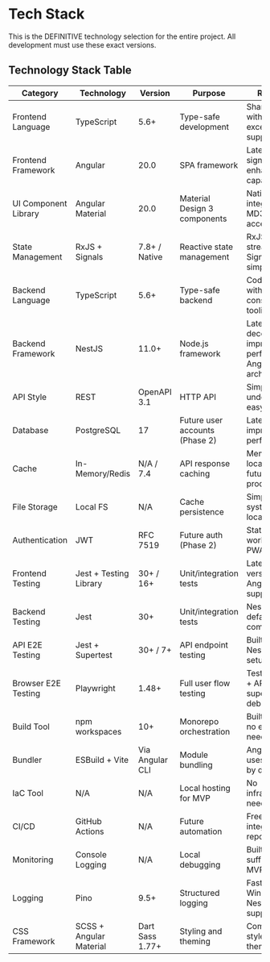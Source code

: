 # Tech Stack

This is the DEFINITIVE technology selection for the entire project. All development must use these exact versions.

## Technology Stack Table

| Category | Technology | Version | Purpose | Rationale |
|----------|------------|---------|---------|-----------|
| Frontend Language | TypeScript | 5.6+ | Type-safe development | Shared types with backend, excellent IDE support |
| Frontend Framework | Angular | 20.0 | SPA framework | Latest stable, signal support, enhanced PWA capabilities |
| UI Component Library | Angular Material | 20.0 | Material Design 3 components | Native Angular integration, MD3 theming, accessibility |
| State Management | RxJS + Signals | 7.8+ / Native | Reactive state management | RxJS for streams, Signals for simpler state |
| Backend Language | TypeScript | 5.6+ | Type-safe backend | Code sharing with frontend, consistent tooling |
| Backend Framework | NestJS | 11.0+ | Node.js framework | Latest decorators, improved performance, Angular-like architecture |
| API Style | REST | OpenAPI 3.1 | HTTP API | Simple, well-understood, easy to cache |
| Database | PostgreSQL | 17 | Future user accounts (Phase 2) | Latest stable, improved performance |
| Cache | In-Memory/Redis | N/A / 7.4 | API response caching | Memory for local, Redis for future production |
| File Storage | Local FS | N/A | Cache persistence | Simple file system for local MVP |
| Authentication | JWT | RFC 7519 | Future auth (Phase 2) | Stateless, works with PWA |
| Frontend Testing | Jest + Testing Library | 30+ / 16+ | Unit/integration tests | Latest versions, Angular 20 support |
| Backend Testing | Jest | 30+ | Unit/integration tests | NestJS 11 default, comprehensive |
| API E2E Testing | Jest + Supertest | 30+ / 7+ | API endpoint testing | Built into NestJS, no setup needed |
| Browser E2E Testing | Playwright | 1.48+ | Full user flow testing | Tests frontend + API together, superior debugging |
| Build Tool | npm workspaces | 10+ | Monorepo orchestration | Built into npm, no extra tools needed |
| Bundler | ESBuild + Vite | Via Angular CLI | Module bundling | Angular 20 uses ESBuild by default |
| IaC Tool | N/A | N/A | Local hosting for MVP | No infrastructure needed yet |
| CI/CD | GitHub Actions | N/A | Future automation | Free, integrated with repo |
| Monitoring | Console Logging | N/A | Local debugging | Built-in, sufficient for MVP |
| Logging | Pino | 9.5+ | Structured logging | Faster than Winston, better NestJS 11 support |
| CSS Framework | SCSS + Angular Material | Dart Sass 1.77+ | Styling and theming | Component styles, MD3 theming |
